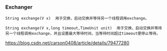 ### Exchanger

```
String exchange(V x)  用于交换，启动交换并等待另一个线程调用exchange。

String exchange(V x,long timeout,TimeUnit unit)  用于交换，启动交换并等待另一个线程调用exchange，并且设置最大等待时间，当等待时间超过timeout便停止等待。
```

https://blog.csdn.net/carson0408/article/details/79477280
